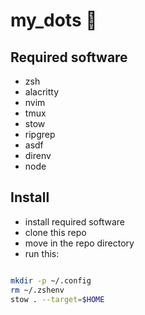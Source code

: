 # my_dots :wrench:

## Required software

- zsh
- alacritty
- nvim
- tmux
- stow
- ripgrep
- asdf
- direnv
- node

## Install

- install required software
- clone this repo
- move in the repo directory
- run this:

```sh

mkdir -p ~/.config
rm ~/.zshenv
stow . --target=$HOME
```
